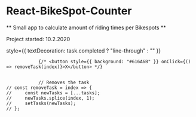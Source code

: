 # React-BikeSpot-Counter

** Small app to calculate amount of riding times per Bikespots **

Project started: 10.2.2020

style={{ textDecoration: task.completed ? "line-through" : "" }}

                {/* <button style={{ background: "#616A6B" }} onClick={() => removeTask(index)}>X</button> */}


                // Removes the task
    // const removeTask = index => {
    //     const newTasks = [...tasks];
    //     newTasks.splice(index, 1);
    //     setTasks(newTasks);
    // };